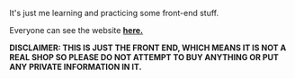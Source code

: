 It's just me learning and practicing some front-end stuff.

<p>Everyone can see the website <a href="https://anh0616.github.io/LearningFrontEnd/" target="_blank"><b>here.</b></a></p>

**DISCLAIMER: THIS IS JUST THE FRONT END, WHICH MEANS IT IS NOT A REAL SHOP SO PLEASE DO NOT ATTEMPT TO BUY ANYTHING OR PUT ANY PRIVATE INFORMATION IN IT.**
